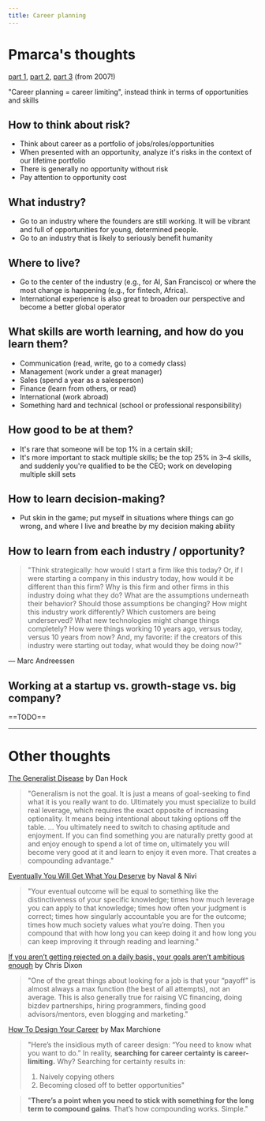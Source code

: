 ```yaml
---
title: Career planning
---
```

# Pmarca's thoughts
[part 1](https://pmarchive.com/guide_to_career_planning_part1.html), [part 2](https://pmarchive.com/guide_to_career_planning_part2.html), [part 3](https://pmarchive.com/guide_to_career_planning_part3.html?__readwiseLocation=) (from 2007!)

"Career planning = career limiting", instead think in terms of opportunities and skills

## How to think about risk?
- Think about career as a portfolio of jobs/roles/opportunities
- When presented with an opportunity, analyze it's risks in the context of our lifetime portfolio
- There is generally no opportunity without risk
- Pay attention to opportunity cost

## What industry?
- Go to an industry where the founders are still working. It will be vibrant and full of opportunities for young, determined people.
- Go to an industry that is likely to seriously benefit humanity

## Where to live?
- Go to the center of the industry (e.g., for AI, San Francisco) or where the most change is happening (e.g., for fintech, Africa).
- International experience is also great to broaden our perspective and become a better global operator

## What skills are worth learning, and how do you learn them?
- Communication (read, write, go to a comedy class)
- Management (work under a great manager)
- Sales (spend a year as a salesperson)
- Finance (learn from others, or read)
- International (work abroad)
- Something hard and technical (school or professional responsibility)

## How good to be at them?
- It's rare that someone will be top 1% in a certain skill; 
- It's more important to stack multiple skills; be the top 25% in 3–4 skills, and suddenly you're qualified to be the CEO; work on developing multiple skill sets

## How to learn decision-making?
- Put skin in the game; put myself in situations where things can go wrong, and where I live and breathe by my decision making ability

## How to learn from each industry / opportunity?
>"⁠⁠Think strategically: how would I start a firm like this today? Or, if I were starting a company in this industry today, how would it be different than this firm? Why is this firm and other firms in this industry doing what they do? What are the assumptions underneath their behavior? Should those assumptions be changing? How might this industry work differently? Which customers are being underserved? What new technologies might change things completely? How were things working 10 years ago, versus today, versus 10 years from now? And, my favorite: if the creators of this industry were starting out today, what would they be doing now?⁠⁠"

— Marc Andreessen

## Working at a startup vs. growth-stage vs. big company?
==TODO==

---
# Other thoughts

[The Generalist Disease](https://www.danhock.co/p/generalist-disease) by Dan Hock
> "Generalism is not the goal. It is just a means of goal-seeking to find what it is you really want to do. Ultimately you must specialize to build real leverage, which requires the exact opposite of increasing optionality. It means being intentional about taking options off the table.
> ... 
> You ultimately need to switch to chasing aptitude and enjoyment. If you can find something you are naturally pretty good at and enjoy enough to spend a lot of time on, ultimately you will become very good at it and learn to enjoy it even more. That creates a compounding advantage."

[Eventually You Will Get What You Deserve](https://nav.al/eventually) by Naval & Nivi
> "Your eventual outcome will be equal to something like the distinctiveness of your specific knowledge; times how much leverage you can apply to that knowledge; times how often your judgment is correct; times how singularly accountable you are for the outcome; times how much society values what you’re doing. Then you compound that with how long you can keep doing it and how long you can keep improving it through reading and learning."

[If you aren’t getting rejected on a daily basis, your goals aren’t ambitious enough](https://cdixon.org/2010/09/12/if-you-arent-getting-rejected-on-a-daily-basis-your-goals-arent-ambitious-enough) by Chris Dixon
> "One of the great things about looking for a job is that your “payoff” is almost always a max function (the best of all attempts), not an average. This is also generally true for raising VC financing, doing bizdev partnerships, hiring programmers, finding good advisors/mentors, even blogging and marketing."

[How To Design Your Career](https://www.maxmarchione.com/p/career-design) by Max Marchione
> "Here’s the insidious myth of career design: “You need to know what you want to do.” In reality, **searching for career certainty is career-limiting.** Why? Searching for certainty results in:
> 1. Naively copying others
> 2. Becoming closed off to better opportunities"

> "**There’s a point when you need to stick with something for the long term to compound gains**. That’s how compounding works. Simple."

